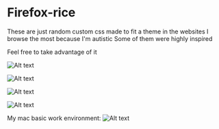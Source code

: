 # Firefox-rice

These are just random custom css made to fit a theme in the websites I browse the most because I'm autistic
Some of them were highly inspired

Feel free to take advantage of it

![Alt text](https://raw.githubusercontent.com/Cancerbro/Firefox-rice/master/screenshots/screenshot1 "Optional title")

![Alt text](https://raw.githubusercontent.com/Cancerbro/Firefox-rice/master/screenshots/screenshot2 "Optional title")

![Alt text](https://raw.githubusercontent.com/Cancerbro/Firefox-rice/master/screenshots/screenshot5 "Optional title")

![Alt text](https://raw.githubusercontent.com/Cancerbro/Firefox-rice/master/screenshots/screenshot6 "Optional title")


My mac basic work environment:
![Alt text](https://raw.githubusercontent.com/Cancerbro/Firefox-rice/master/screenshots/screenshot7 "Optional title")
